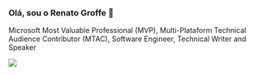 ### Olá, sou o Renato Groffe 👋

Microsoft Most Valuable Professional (MVP), Multi-Plataform Technical Audience Contributor (MTAC), Software Engineer, Technical Writer and Speaker

<p align="justify">
  <img align="center" src="https://github-readme-stats.vercel.app/api?username=vinijmoura&show_icons=true&count_private=true&theme=algolia" />
</p>

<!--
**renatogroffe/renatogroffe** is a ✨ _special_ ✨ repository because its `README.md` (this file) appears on your GitHub profile.

Here are some ideas to get you started:

- 🔭 I’m currently working on ...
- 🌱 I’m currently learning ...
- 👯 I’m looking to collaborate on ...
- 🤔 I’m looking for help with ...
- 💬 Ask me about ...
- 📫 How to reach me: ...
- 😄 Pronouns: ...
- ⚡ Fun fact: ...
-->

